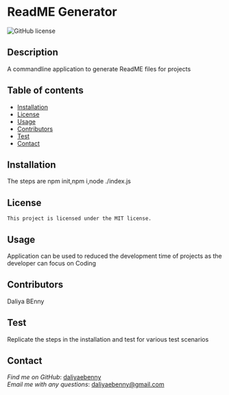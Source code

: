 # ReadME Generator 
  ![GitHub license](https://img.shields.io/badge/license-MIT-blue.svg) 

  ## Description 
  A commandline application to generate ReadME files for projects

  ## Table of contents 

   * [Installation](#installation)    
   * [License](#license)    
   * [Usage](#usage)    
   * [Contributors](#contributors)    
   * [Test](#test)    
   * [Contact](#contact)

  ## Installation
  The steps are npm init,npm i,node ./index.js 
  ## License
    This project is licensed under the MIT license.
  ## Usage
  Application can be used to reduced the development time of projects as the developer can focus on Coding     
  ## Contributors
  Daliya BEnny    
  ## Test
  Replicate the steps in the installation and test for various test scenarios
  ## Contact
  *Find me on GitHub*: [daliyaebenny](https://github.com/daliyaebenny)    
  *Email me with any questions*: daliyaebenny@gmail.com
  